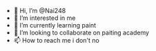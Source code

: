 - 👋 Hi, I’m @Nai248
- 👀 I’m interested in me
- 🌱 I’m currently learning paint
- 💞️ I’m looking to collaborate on paiting academy
- 📫 How to reach me i don't no

<!---
Nai248/Nai248 is a ✨ special ✨ repository because its `README.md` (this file) appears on your GitHub profile.
You can click the Preview link to take a look at your changes.
--->
